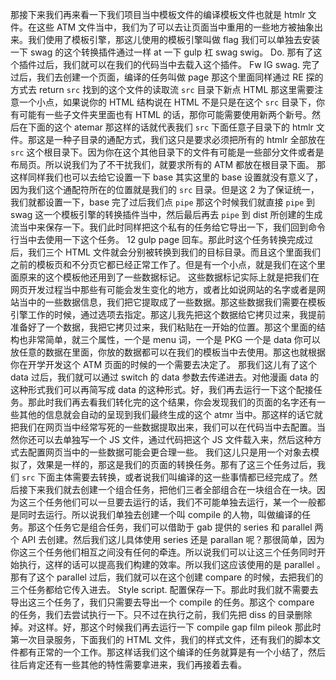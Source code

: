 那接下来我们再来看一下我们项目当中模板文件的编译模板文件也就是 htmlr 文件。在这些 ATM 文件当中，我们为了可以去让页面当中重用的一些地方被抽象出来。我们使用了模板引擎，那这儿使用的模板引擎叫做 flag 我们可以单独去安装一下 swag 的这个转换插件通过一样 at 一下 gulp 杠 swag swig。 Do. 那有了这个插件过后，我们就可以在我们的代码当中去载入这个插件。
Fw IG swag. 完了过后，我们去创建一个页面，编译的任务叫做 page 那这个里面同样通过 RE 探的方式去 return `src` 找到的这个文件的读取流 `src` 目录下新点 HTML 那这里需要注意一个小点，如果说你的 HTML 结构说在 HTML 不是只是在这个 `src` 目录下，你有可能有一些子文件夹里面也有 HTML 的话，那你可能需要使用新两个新号。然后在下面的这个 atemar 那这样的话就代表我们 `src` 下面任意子目录下的 htmlr 文件。那这是一种子目录的通配方式，我们这只是要求必须把所有的 htmlr 全部放在 `src` 这个根目录下。因为你在这个其他目录下的文件有可能是一些部分文件或者是布局页。所以说我们为了不干扰我们，就要求所有的 ATM 都放在根目录下面。
那这样同样我们也可以去给它设置一下 base 其实这里的 base 设置就没有意义了，因为我们这个通配符所在的位置就是我们的 `src` 目录。但是这 2 为了保证统一，我们就都设置一下，base 完了过后我们点 ``pipe`` 那这个时候我们就直接 ``pipe`` 到 swag 这一个模板引擎的转换插件当中，然后最后再去 ``pipe`` 到 dist 所创建的生成流当中来保存一下。我们此时同样把这个私有的任务给它导出一下，我们回到命令行当中去使用一下这个任务。 12 gulp page 回车。那此时这个任务转换完成过后，我们三个 HTML 文件就会分别被转换到我们的目标目录。而且这个里面我们之前的模板页和不分页它都已经正常工作了。但是有一个小点，就是我们在这个里面原来的这个模板他还用到了一些数据标记。
这些数据标记实际上就是把我们在网页开发过程当中那些有可能会发生变化的地方，或者比如说网站的名字或者是网站当中的一些数据信息，我们把它提取成了一些数据。那这些数据我们需要在模板引擎工作的时候，通过选项去指定。那这儿我先把这个数据给它拷贝过来，我提前准备好了一个数据，我把它拷贝过来，我们粘贴在一开始的位置。那这个里面的结构也非常简单，就三个属性，一个是 menu 词，一个是 PKG 一个是 data 你可以放任意的数据在里面，你放的数据都可以在我们的模板当中去使用。那这也就根据你在开学开发这个 ATM 页面的时候的一个需要去决定了。
那我们这儿有了这个 data 过后，我们就可以通过 switch 的 data 参数去传递进去。对他漫画 data 的这种形式我们可以再简写成 data 的这种形式。好，我们再去运行一下这个配接任务。那此时我们再去看我们转化完的这个结果，你会发现我们的页面的名字还有一些其他的信息就会自动的呈现到我们最终生成的这个 atmr 当中。那这样的话它就把我们在网页当中经常写死的一些数据提取出来，我们可以在代码当中去配置。当然你还可以去单独写一个 JS 文件，通过代码把这个 JS 文件载入来，然后这种方式去配置网页当中的一些数据可能会更合理一些。
我们这儿只是用一个对象去模拟了，效果是一样的，那这是我们的页面的转换任务。那有了这三个任务过后，我们 `src` 下面主体需要去转换，或者说我们叫编译的这一些事情都已经完成了。然后接下来我们就去创建一个组合任务，把他们三者全部组合在一块组合在一块。因为这三个任务他们可以一旦要去运行的话，我们不可能单独去运行，某一个一般都是同时去运行。所以说我们单独去创建一个叫 compile 的人物，叫做编译的任务。那这个任务它是组合任务，我们可以借助于 gab 提供的 series 和 parallel 两个 API 去创建。然后我们这儿具体使用 series 还是 parallan 呢？那很简单，因为你这三个任务他们相互之间没有任何的牵连。所以说我们可以让这三个任务同时开始执行，这样的话可以提高我们构建的效率。所以我们这应该使用的是 parallel 。那有了这个 parallel 过后，我们就可以在这个创建 compare 的时候，去把我们的三个任务都给它传入进去。
Style script. 配置保存一下。那此时我们就不需要去导出这三个任务了，我们只需要去导出一个 compile 的任务。那这个 compare 的任务，我们去尝试执行一下。只不过在执行之前，我们先把 diss 的目录删除掉。对这样。好，那这个时候我们再去运行一下 compile gap film pileok 那此时第一次目录服务，下面我们的 HTML 文件，我们的样式文件，还有我们的脚本文件都有正常的一个工作。那这样话我们这个编译的任务就算是有一个小结了，然后往后肯定还有一些其他的特性需要拿进来，我们再接着去看。
